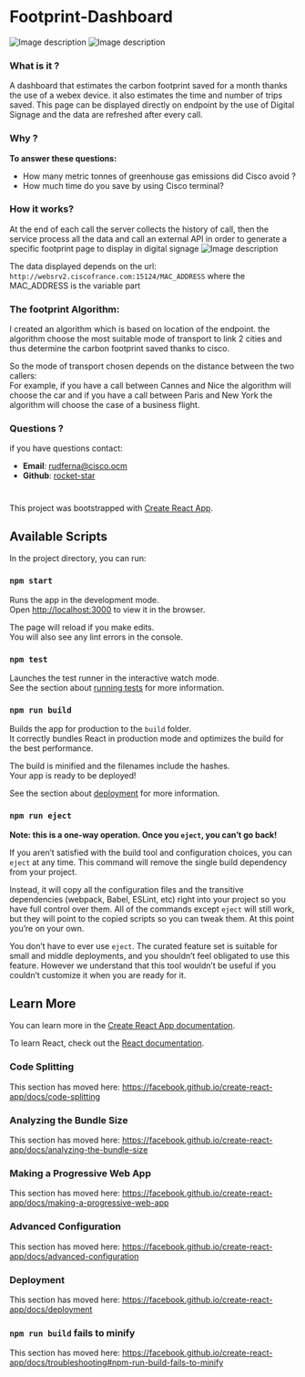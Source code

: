# Footprint-Dashboard

![Image description](https://i.ibb.co/JHyBH2n/Capture-d-e-cran-2020-05-22-a-22-47-43.png)
![Image description](https://i.ibb.co/yFBMmb7/Capture-d-e-cran-2020-05-22-a-23-27-25.png)

### What is it ?

A dashboard that estimates the carbon footprint saved for a month thanks the use of a
webex device.
it also estimates the time and number of trips saved.
This page can be displayed directly on endpoint by the use of Digital Signage
and the data are refreshed after every call.

### Why ?

**To answer these questions:**

- How many metric tonnes of greenhouse gas emissions did Cisco avoid ?
- How much time do you save by using Cisco terminal?

### How it works?

At the end of each call the server collects the history of call, then the service process all the
data and call an external API in order to generate a specific footprint page to display in digital
signage
![Image description](https://i.ibb.co/5TR31xk/Capture-d-e-cran-2020-05-22-a-23-04-03.png)

The data displayed depends on the url:
`http://websrv2.ciscofrance.com:15124/MAC_ADDRESS` where the MAC_ADDRESS is the variable part

### The footprint Algorithm:

I created an algorithm which is based on location of the endpoint. the algorithm choose the
most suitable mode of transport to link 2 cities and thus determine the carbon footprint
saved thanks to cisco.

So the mode of transport chosen depends on the distance between the two callers:  
For example, if you have a call between Cannes and Nice the algorithm will choose the car and if you have a call between Paris and New York the algorithm will choose the case of a business flight.

### Questions ?

if you have questions contact:

- **Email**: rudferna@cisco.ocm
- **Github**: [rocket-star](https://github.com/rocket-star/)

#

This project was bootstrapped with [Create React App](https://github.com/facebook/create-react-app).

## Available Scripts

In the project directory, you can run:

### `npm start`

Runs the app in the development mode.<br />
Open [http://localhost:3000](http://localhost:3000) to view it in the browser.

The page will reload if you make edits.<br />
You will also see any lint errors in the console.

### `npm test`

Launches the test runner in the interactive watch mode.<br />
See the section about [running tests](https://facebook.github.io/create-react-app/docs/running-tests) for more information.

### `npm run build`

Builds the app for production to the `build` folder.<br />
It correctly bundles React in production mode and optimizes the build for the best performance.

The build is minified and the filenames include the hashes.<br />
Your app is ready to be deployed!

See the section about [deployment](https://facebook.github.io/create-react-app/docs/deployment) for more information.

### `npm run eject`

**Note: this is a one-way operation. Once you `eject`, you can’t go back!**

If you aren’t satisfied with the build tool and configuration choices, you can `eject` at any time. This command will remove the single build dependency from your project.

Instead, it will copy all the configuration files and the transitive dependencies (webpack, Babel, ESLint, etc) right into your project so you have full control over them. All of the commands except `eject` will still work, but they will point to the copied scripts so you can tweak them. At this point you’re on your own.

You don’t have to ever use `eject`. The curated feature set is suitable for small and middle deployments, and you shouldn’t feel obligated to use this feature. However we understand that this tool wouldn’t be useful if you couldn’t customize it when you are ready for it.

## Learn More

You can learn more in the [Create React App documentation](https://facebook.github.io/create-react-app/docs/getting-started).

To learn React, check out the [React documentation](https://reactjs.org/).

### Code Splitting

This section has moved here: https://facebook.github.io/create-react-app/docs/code-splitting

### Analyzing the Bundle Size

This section has moved here: https://facebook.github.io/create-react-app/docs/analyzing-the-bundle-size

### Making a Progressive Web App

This section has moved here: https://facebook.github.io/create-react-app/docs/making-a-progressive-web-app

### Advanced Configuration

This section has moved here: https://facebook.github.io/create-react-app/docs/advanced-configuration

### Deployment

This section has moved here: https://facebook.github.io/create-react-app/docs/deployment

### `npm run build` fails to minify

This section has moved here: https://facebook.github.io/create-react-app/docs/troubleshooting#npm-run-build-fails-to-minify
